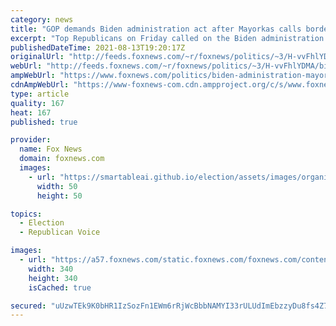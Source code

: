 ```yaml
---
category: news
title: "GOP demands Biden administration act after Mayorkas calls border crisis 'unsustainable'"
excerpt: "Top Republicans on Friday called on the Biden administration to act on the crisis at the southern border after leaked audio emerged of Homeland Security Secretary Alejandro Mayorkas calling the situation there \"unsustainable.\""
publishedDateTime: 2021-08-13T19:20:17Z
originalUrl: "http://feeds.foxnews.com/~r/foxnews/politics/~3/H-vvFhlYDMA/biden-administration-mayorkas-border-republicans-demand-action"
webUrl: "http://feeds.foxnews.com/~r/foxnews/politics/~3/H-vvFhlYDMA/biden-administration-mayorkas-border-republicans-demand-action"
ampWebUrl: "https://www.foxnews.com/politics/biden-administration-mayorkas-border-republicans-demand-action.amp"
cdnAmpWebUrl: "https://www-foxnews-com.cdn.ampproject.org/c/s/www.foxnews.com/politics/biden-administration-mayorkas-border-republicans-demand-action.amp"
type: article
quality: 167
heat: 167
published: true

provider:
  name: Fox News
  domain: foxnews.com
  images:
    - url: "https://smartableai.github.io/election/assets/images/organizations/foxnews.com-50x50.jpg"
      width: 50
      height: 50

topics:
  - Election
  - Republican Voice

images:
  - url: "https://a57.foxnews.com/static.foxnews.com/foxnews.com/content/uploads/2021/05/340/340/Bill-Melugin.jpg?ve=1&tl=1"
    width: 340
    height: 340
    isCached: true

secured: "uUzwTEk9K0bHR1IzSozFn1EWm6rRjWcBbbNAMYI33rULUdImEbzzyDu8fs4Z7E+cLpC3OvYPgiJduFeh45WuGe8IvNS7gt2i/y5cKDjwcgyz5kgkLFciq2K8AE0Irsshd169X7G0jj8URMi2KM9TyMRoAv5WZ5YARnQawHX66m2PKAXog0GS8NYYy5JpteyPUfnAnj11mIWaC5GVaiYtAEp8+Cr45qxuTdloX/GvP95bNZnmnXqyxD7v9A2R4VR4zlKM76qWWK8J+YIFLMeqWVlWv78zSf6xZzSCk7re6wKSSj/ORMQ95d+3rwwrRYXUhlqzRXdhNUDzWJDN6mO1mhal923r+SogyfWYAPNfP7k=;CH4xd6HUjY5zndkddI/aZg=="
---
```


